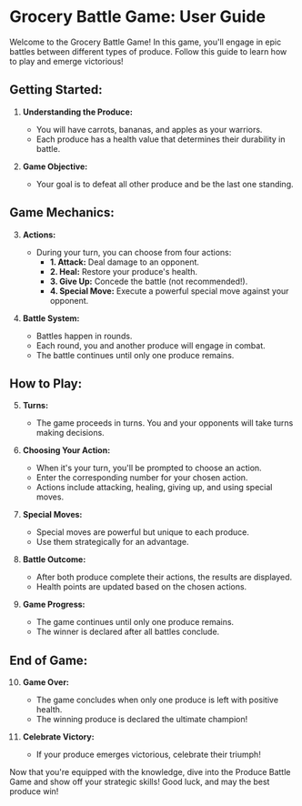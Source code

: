 # Grocery Battle Game: User Guide

Welcome to the Grocery Battle Game! In this game, you'll engage in epic battles between different types of produce. Follow this guide to learn how to play and emerge victorious!

## Getting Started:

1. **Understanding the Produce:**
   - You will have carrots, bananas, and apples as your warriors.
   - Each produce has a health value that determines their durability in battle.

2. **Game Objective:**
   - Your goal is to defeat all other produce and be the last one standing.

## Game Mechanics:

3. **Actions:**
   - During your turn, you can choose from four actions:
     - **1. Attack:** Deal damage to an opponent.
     - **2. Heal:** Restore your produce's health.
     - **3. Give Up:** Concede the battle (not recommended!).
     - **4. Special Move:** Execute a powerful special move against your opponent.

4. **Battle System:**
   - Battles happen in rounds.
   - Each round, you and another produce will engage in combat.
   - The battle continues until only one produce remains.

## How to Play:

5. **Turns:**
   - The game proceeds in turns. You and your opponents will take turns making decisions.

6. **Choosing Your Action:**
   - When it's your turn, you'll be prompted to choose an action.
   - Enter the corresponding number for your chosen action.
   - Actions include attacking, healing, giving up, and using special moves.

7. **Special Moves:**
   - Special moves are powerful but unique to each produce.
   - Use them strategically for an advantage.

8. **Battle Outcome:**
   - After both produce complete their actions, the results are displayed.
   - Health points are updated based on the chosen actions.

9. **Game Progress:**
   - The game continues until only one produce remains.
   - The winner is declared after all battles conclude.

## End of Game:

10. **Game Over:**
    - The game concludes when only one produce is left with positive health.
    - The winning produce is declared the ultimate champion!

11. **Celebrate Victory:**
    - If your produce emerges victorious, celebrate their triumph!

Now that you're equipped with the knowledge, dive into the Produce Battle Game and show off your strategic skills! Good luck, and may the best produce win!
